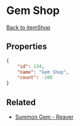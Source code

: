 # Gem Shop

<no description available>

[Back to itemShop](../item-shops.md)

## Properties

```json
{
    "id": 134,
    "name": "Gem Shop",
    "count": -100
}
```

## Related

- [Summon Gem - Reaver](../items/3545-summon-gem-reaver.md)

